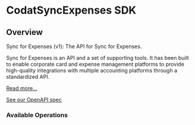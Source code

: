 # CodatSyncExpenses SDK

## Overview

Sync for Expenses (v1): The API for Sync for Expenses.

Sync for Expenses is an API and a set of supporting tools. It has been built to
enable corporate card and expense management platforms to provide high-quality
integrations with multiple accounting platforms through a standardized API.


[Read more...](https://docs.codat.io/sync-for-expenses/overview)


[See our OpenAPI spec](https://github.com/codatio/oas)

### Available Operations

